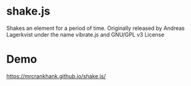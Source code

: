 # shake.js
Shakes an element for a period of time. Originally released by Andreas Lagerkvist under the name vibrate.js and GNU/GPL v3 License

# Demo
https://mrcrankhank.github.io/shake.js/